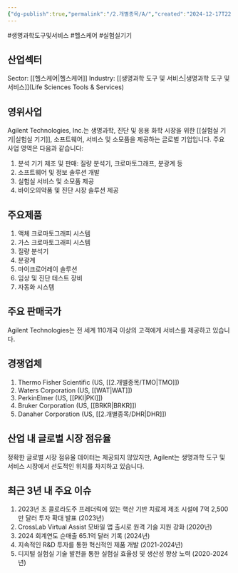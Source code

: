 ```yaml
---
{"dg-publish":true,"permalink":"/2.개별종목/A/","created":"2024-12-17T22:05:31.283+09:00","updated":"2025-07-29T21:37:04.231+09:00"}
---
```


#생명과학도구및서비스 #헬스케어 #실험실기기

## 산업섹터

Sector: [[헬스케어\|헬스케어]]
Industry: [[생명과학 도구 및 서비스\|생명과학 도구 및 서비스]](Life Sciences Tools & Services)

## 영위사업

Agilent Technologies, Inc.는 생명과학, 진단 및 응용 화학 시장을 위한 [[실험실 기기\|실험실 기기]], 소프트웨어, 서비스 및 소모품을 제공하는 글로벌 기업입니다. 주요 사업 영역은 다음과 같습니다:

1. 분석 기기 제조 및 판매: 질량 분석기, 크로마토그래프, 분광계 등
2. 소프트웨어 및 정보 솔루션 개발
3. 실험실 서비스 및 소모품 제공
4. 바이오의약품 및 진단 시장 솔루션 제공

## 주요제품

1. 액체 크로마토그래피 시스템
2. 가스 크로마토그래피 시스템
3. 질량 분석기
4. 분광계
5. 마이크로어레이 솔루션
6. 임상 및 진단 테스트 장비
7. 자동화 시스템

## 주요 판매국가

Agilent Technologies는 전 세계 110개국 이상의 고객에게 서비스를 제공하고 있습니다.

## 경쟁업체

1. Thermo Fisher Scientific (US, [[2.개별종목/TMO\|TMO]])
2. Waters Corporation (US, [[WAT\|WAT]])
3. PerkinElmer (US, [[PKI\|PKI]])
4. Bruker Corporation (US, [[BRKR\|BRKR]])
5. Danaher Corporation (US, [[2.개별종목/DHR\|DHR]])

## 산업 내 글로벌 시장 점유율

정확한 글로벌 시장 점유율 데이터는 제공되지 않았지만, Agilent는 생명과학 도구 및 서비스 시장에서 선도적인 위치를 차지하고 있습니다.

## 최근 3년 내 주요 이슈

1. 2023년 초 콜로라도주 프레더릭에 있는 핵산 기반 치료제 제조 시설에 7억 2,500만 달러 투자 확대 발표 (2023년)
2. CrossLab Virtual Assist 모바일 앱 출시로 원격 기술 지원 강화 (2020년)
3. 2024 회계연도 순매출 65.1억 달러 기록 (2024년)
4. 지속적인 R&D 투자를 통한 혁신적인 제품 개발 (2021-2024년)
5. 디지털 실험실 기술 발전을 통한 실험실 효율성 및 생산성 향상 노력 (2020-2024년)